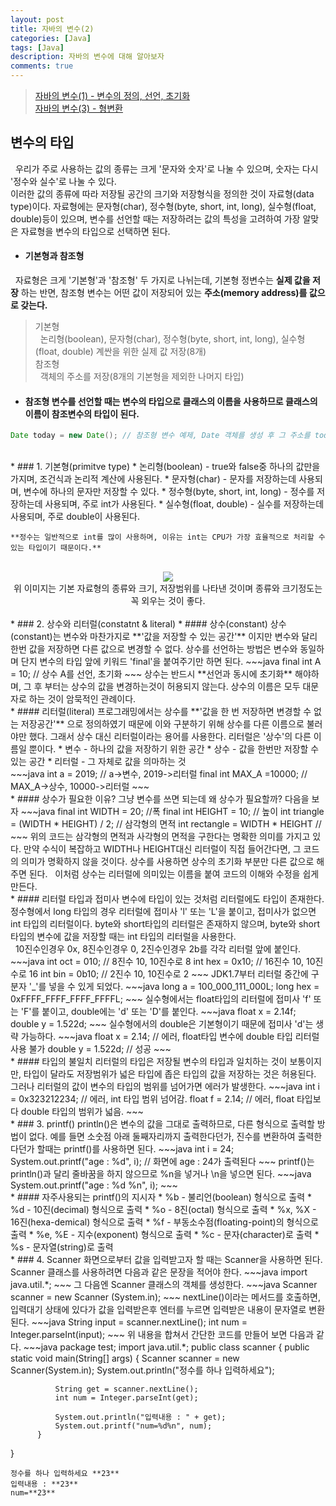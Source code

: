 ```yaml
---
layout: post
title: 자바의 변수(2)
categories: [Java]
tags: [Java]
description: 자바의 변수에 대해 알아보자
comments: true
---
```


> [자바의 변수(1) - 변수의 정의, 선언, 초기화](https://keencho.github.io/java/2019/03/13/Java-%EB%B3%80%EC%88%981.html)  
> [자바의 변수(3) - 형변환](https://keencho.github.io/java/2019/03/14/java-%EB%B3%80%EC%88%983.html)  

## 변수의 타입  
&nbsp;&nbsp;우리가 주로 사용하는 값의 종류는 크게 '문자와 숫자'로 나눌 수 있으며, 숫자는 다시 '정수와 실수'로 나눌 수 있다.  
이러한 값의 종류에 따라 저장될 공간의 크기와 저장형식을 정의한 것이 자료형(data type)이다. 자료형에는 문자형(char), 정수형(byte, short, int, long), 실수형(float, double)등이 있으며, 변수를 선언할 때는 저장하려는 값의 특성을 고려하여 가장 알맞은 자료형을 변수의 타입으로 선택하면 된다.  
  * #### 기본형과 참조형  
  &nbsp;&nbsp;자료형은 크게 '기본형'과 '참조형' 두 가지로 나뉘는데, 기본형 정변수는 **실제 값을 저장** 하는 반면, 참조형 변수는 어떤 값이 저장되어 있는 **주소(memory address)를 값으로 갖는다.**  
  > 기본형  
  > &nbsp;&nbsp;논리형(boolean), 문자형(char), 정수형(byte, short, int, long), 실수형(float, double) 계싼을 위한 실제 값 저장(8개)  
  > 참조형  
  > &nbsp;&nbsp;객체의 주소를 저장(8개의 기본형을 제외한 나머지 타입)
  
  * #### 참조형 변수를 선언할 때는 변수의 타입으로 클래스의 이름을 사용하므로 클래스의 이름이 참조변수의 타입이 된다.  
  ~~~java
  Date today = new Date(); // 참조형 변수 예제, Date 객체를 생성 후 그 주소를 today에 저장
  ~~~  
  <br>
  * ### 1. 기본형(primitve type)  
    * 논리형(boolean) - true와 false중 하나의 값만을 가지며, 조건식과 논리적 계산에 사용된다.  
    * 문자형(char) - 문자를 저장하는데 사용되며, 변수에 하나의 문자만 저장할 수 있다.  
    * 정수형(byte, short, int, long) - 정수를 저장하는데 사용되며, 주로 int가 사용된다.
    * 실수형(float, double) - 실수를 저장하는데 사용되며, 주로 double이 사용된다.
	
	**정수는 일반적으로 int를 많이 사용하며, 이유는 int는 CPU가 가장 효율적으로 처리할 수 있는 타입이기 때문이다.**
<br>
<center><img src="https://user-images.githubusercontent.com/36055500/54475189-d2dff200-4831-11e9-86b5-0d17eb54ee48.JPG"></center>
<center>위 이미지는 기본 자료형의 종류와 크기, 저장범위를 나타낸 것이며 종류와 크기정도는 꼭 외우는 것이 좋다.</center>  
  <br>
  * ### 2. 상수와 리터럴(constatnt & literal)  
  * #### 상수(constant)  
  상수(constant)는 변수와 마찬가지로 **'값을 저장할 수 있는 공간'** 이지만 변수와 달리 한번 값을 저장하면 다른 값으로 변경할 수 없다. 상수를 선언하는 방법은 변수와 동일하며 단지 변수의 타입 앞에 키워드 'final'을 붙여주기만 하면 된다.  
  ~~~java
  final int A = 10; // 상수 A를 선언, 초기화
  ~~~  
  상수는 반드시 **선언과 동시에 초기화** 해야하며, 그 후 부터는 상수의 값을 변경하는것이 허용되지 않는다.  
  상수의 이름은 모두 대문자로 하는 것이 암묵적인 관례이다.  
  <br>
  * #### 리터럴(literal)  
  프로그래밍에서는 상수를 **'값을 한 번 저장하면 변경할 수 없는 저장공간'** 으로 정의하였기 때문에 이와 구분하기 위해 상수를 다른 이름으로 불러야만 했다. 그래서 상수 대신 리터럴이라는 용어를 사용한다. 리터럴은 '상수'의 다른 이름일 뿐이다.  
    * 변수 - 하나의 값을 저장하기 위한 공간  
    * 상수 - 값을 한번만 저장할 수 있는 공간  
    * 리터럴 - 그 자체로 값을 의마하는 것
<br>
  ~~~java
  int a = 2019; // a->변수, 2019->리터럴
  final int MAX_A =10000; // MAX_A->상수, 10000->리터럴  
  ~~~  
  <br>
  * #### 상수가 필요한 이유?  
  그냥 변수를 쓰면 되는데 왜 상수가 필요할까? 다음을 보자  
  ~~~java
  final int WIDTH = 20; //폭
  final int HEIGHT = 10; // 높이  
  int triangle = (WIDTH * HEIGHT) / 2; // 삼각형의 면적
  int rectangle = WIDTH * HEIGHT // 
  ~~~  
  위의 코드는 삼각형의 면적과 사각형의 면적을 구한다는 명확한 의미를 가지고 있다. 만약 수식이 복잡하고 WIDTH나 HEIGHT대신 리터럴이 직접 들어간다면, 그 코드의 의미가 명확하지 않을 것이다. 상수를 사용하면 상수의 초기화 부분만 다른 값으로 해주면 된다.  
  &nbsp;&nbsp;이처럼 상수는 리터럴에 의미있는 이름을 붙여 코드의 이해와 수정을 쉽게 만든다.  
  <br>
  * #### 리터럴 타입과 접미사  
  변수에 타입이 있는 것처럼 리터럴에도 타입이 존재한다. 
  정수형에서 long 타입의 경우 리터럴에 접미사 'l' 또는 'L'을 붙이고, 접미사가 없으면 int 타입의 리터럴이다. byte와 short타입의 리터럴은 존재하지 않으며, byte와 short타입의 변수에 값을 저장할 때는 int 타입의 리터럴을 사용한다.  
  <br>
  &nbsp;&nbsp;10진수인경우 0x, 8진수인경우 0, 2진수인경우 2b를 각각 리터럴 앞에 붙인다.  
  ~~~java
  int oct = 010; // 8진수 10, 10진수로 8
  int hex = 0x10; // 16진수 10, 10진수로 16
  int bin = 0b10; // 2진수 10, 10진수로 2
  ~~~  
  JDK1.7부터 리터럴 중간에 구분자 '_'를 넣을 수 있게 되었다.  
  ~~~java
  long a = 100_000_111_000L;
  long hex = 0xFFFF_FFFF_FFFF_FFFFL;
  ~~~  
  실수형에서는 float타입의 리터럴에 접미사 'f' 또는 'F'를 붙이고, double에는 'd' 또는 'D'를 붙인다.  
  ~~~java
  float x = 2.14f;
  double y = 1.522d;
  ~~~  
  실수형에서의 double은 기본형이기 때문에 접미사 'd'는 생략 가능하다.  
  ~~~java
  float x = 2.14; // 에러, float타입 변수에 double 타입 리터럴 사용 불가
  double y = 1.522d; // 성공
  ~~~  
  <br>
  * #### 타입의 불일치  
  리터럴의 타입은 저장될 변수의 타입과 일치하는 것이 보통이지만, 타입이 달라도 저장범위가 넓은 타입에 좁은 타입의 값을 저장하는 것은 허용된다. 그러나 리터럴의 값이 변수의 타입의 범위를 넘어가면 에러가 발생한다.  
  ~~~java
  int i = 0x323212234; // 에러, int 타입 범위 넘어감.
  float f = 2.14; // 에러, float 타입보다 double 타입의 범위가 넓음.
  ~~~  
  <br>
  * ### 3. printf()  
  println()은 변수의 값을 그대로 출력하므로, 다른 형식으로 출력할 방법이 없다. 예를 들면 소숫점 아래 둘째자리까지 출력한다던가, 진수를 변환하여 출력한다던가 할때는 printf()를 사용하면 된다.  
  ~~~java
  int i = 24;
  System.out.printf("age : %d", i); // 화면에 age : 24가 출력된다
  ~~~  
  printf()는 println()과 달리 줄바꿈을 하지 않으므로 %n을 넣거나 \n을 넣으면 된다.  
  ~~~java
  System.out.printf("age : %d %n", i);
  ~~~  
  <br>
  * #### 자주사용되는 printf()의 지시자  
    * %b - 불리언(boolean) 형식으로 출력  
	* %d - 10진(decimal) 형식으로 출력  
	* %o - 8진(octal) 형식으로 출력  
	* %x, %X - 16진(hexa-demical) 형식으로 출력  
	* %f - 부동소수점(floating-point)의 형식으로 출력  
	* %e, %E - 지수(exponent) 형식으로 출력  
	* %c - 문자(character)로 출력  
	* %s - 문자열(string)로 출력  
<br>
  * ### 4. Scanner  
  화면으로부터 값을 입력받고자 할 때는 Scanner을 사용하면 된다. Scanner 클래스를 사용하려면 다음과 같은 문장을 적어야 한다.  
  ~~~java
  import java.util.*;
  ~~~  
  그 다음엔 Scanner 클래스의 객체를 생성한다.  
  ~~~java
  Scanner scanner = new Scanner (System.in);
  ~~~  
  nextLine()이라는 메서드를 호출하면, 입력대기 상태에 있다가 값을 입력받은후 엔터를 누르면 입력받은 내용이 문자열로 변환된다.  
  ~~~java
  String input = scanner.nextLine();
  int num = Integer.parseInt(input);
  ~~~  
  위 내용을 합쳐서 간단한 코드를 만들어 보면 다음과 같다.  
  ~~~java
  package test;
  import java.util.*;
  public class scanner {
          public static void main(String[] args) {
              Scanner scanner = new Scanner(System.in);
              System.out.println("정수를 하나 입력하세요");
		  
              String get = scanner.nextLine();
              int num = Integer.parseInt(get);
		  
              System.out.println("입력내용 : " + get);
              System.out.printf("num=%d%n", num);
          }
  }
  ~~~  
  정수를 하나 입력하세요 **23**  
  입력내용 : **23**  
  num=**23**
